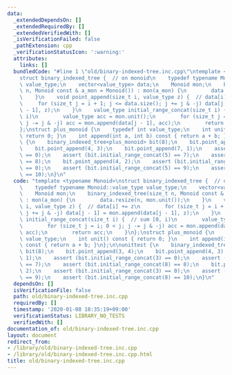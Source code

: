 ```yaml
---
data:
  _extendedDependsOn: []
  _extendedRequiredBy: []
  _extendedVerifiedWith: []
  _isVerificationFailed: false
  _pathExtension: cpp
  _verificationStatusIcon: ':warning:'
  attributes:
    links: []
  bundledCode: "#line 1 \"old/binary-indexed-tree.inc.cpp\"\ntemplate <typename Monoid>\n\
    struct binary_indexed_tree {  // on monoid\n    typedef typename Monoid::value_type\
    \ value_type;\n    vector<value_type> data;\n    Monoid mon;\n    binary_indexed_tree(size_t\
    \ n, Monoid const & a_mon = Monoid()) : mon(a_mon) {\n        data.resize(n, mon.unit());\n\
    \    }\n    void point_append(size_t i, value_type z) {  // data[i] += z\n   \
    \     for (size_t j = i + 1; j <= data.size(); j += j & -j) data[j - 1] = mon.append(data[j\
    \ - 1], z);\n    }\n    value_type initial_range_concat(size_t i) {  // sum [0,\
    \ i)\n        value_type acc = mon.unit();\n        for (size_t j = i; 0 < j;\
    \ j -= j & -j) acc = mon.append(data[j - 1], acc);\n        return acc;\n    }\n\
    };\nstruct plus_monoid {\n    typedef int value_type;\n    int unit() const {\
    \ return 0; }\n    int append(int a, int b) const { return a + b; }\n};\n\nunittest\
    \ {\n    binary_indexed_tree<plus_monoid> bit(8);\n    bit.point_append(3, 4);\n\
    \    bit.point_append(4, 3);\n    bit.point_append(7, 1);\n    assert (bit.initial_range_concat(3)\
    \ == 0);\n    assert (bit.initial_range_concat(5) == 7);\n    assert (bit.initial_range_concat(8)\
    \ == 8);\n    bit.point_append(4, 2);\n    assert (bit.initial_range_concat(3)\
    \ == 0);\n    assert (bit.initial_range_concat(5) == 9);\n    assert (bit.initial_range_concat(8)\
    \ == 10);\n}\n"
  code: "template <typename Monoid>\nstruct binary_indexed_tree {  // on monoid\n\
    \    typedef typename Monoid::value_type value_type;\n    vector<value_type> data;\n\
    \    Monoid mon;\n    binary_indexed_tree(size_t n, Monoid const & a_mon = Monoid())\
    \ : mon(a_mon) {\n        data.resize(n, mon.unit());\n    }\n    void point_append(size_t\
    \ i, value_type z) {  // data[i] += z\n        for (size_t j = i + 1; j <= data.size();\
    \ j += j & -j) data[j - 1] = mon.append(data[j - 1], z);\n    }\n    value_type\
    \ initial_range_concat(size_t i) {  // sum [0, i)\n        value_type acc = mon.unit();\n\
    \        for (size_t j = i; 0 < j; j -= j & -j) acc = mon.append(data[j - 1],\
    \ acc);\n        return acc;\n    }\n};\nstruct plus_monoid {\n    typedef int\
    \ value_type;\n    int unit() const { return 0; }\n    int append(int a, int b)\
    \ const { return a + b; }\n};\n\nunittest {\n    binary_indexed_tree<plus_monoid>\
    \ bit(8);\n    bit.point_append(3, 4);\n    bit.point_append(4, 3);\n    bit.point_append(7,\
    \ 1);\n    assert (bit.initial_range_concat(3) == 0);\n    assert (bit.initial_range_concat(5)\
    \ == 7);\n    assert (bit.initial_range_concat(8) == 8);\n    bit.point_append(4,\
    \ 2);\n    assert (bit.initial_range_concat(3) == 0);\n    assert (bit.initial_range_concat(5)\
    \ == 9);\n    assert (bit.initial_range_concat(8) == 10);\n}\n"
  dependsOn: []
  isVerificationFile: false
  path: old/binary-indexed-tree.inc.cpp
  requiredBy: []
  timestamp: '2020-01-08 18:35:19+09:00'
  verificationStatus: LIBRARY_NO_TESTS
  verifiedWith: []
documentation_of: old/binary-indexed-tree.inc.cpp
layout: document
redirect_from:
- /library/old/binary-indexed-tree.inc.cpp
- /library/old/binary-indexed-tree.inc.cpp.html
title: old/binary-indexed-tree.inc.cpp
---
```

